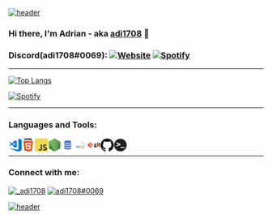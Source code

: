 [![header](https://capsule-render.vercel.app/api?type=rect&color=gradient&height=25&section=header)](https://adi170-alt.github.io/adi170-alt/)
### Hi there, I'm Adrian - aka [adi1708][website] 👋

### Discord(adi1708#0069): [![Website](https://img.shields.io/website?label=adi-discord.tk&style=for-the-badge&url=https%3A%2F%2Fadi170-alt.github.io%2Fadi170-alt%2F)](https://adi170-alt.github.io/adi170-alt/) [![Spotify](https://novatorem-brown-seven.vercel.app/api/spotify)](https://open.spotify.com/user/adrianlol2017)
------------------

[![Top Langs](https://github-readme-stats.vercel.app/api/top-langs/?username=adi170-alt&theme=chartreuse-dark&langs_count=8)](https://github.com/adi170-alt)

[![Spotify](https://novatorem-brown-seven.vercel.app/api/spotify)](https://open.spotify.com/user/adrianlol2017)


</details>

[website]: https://adi170-alt.github.io/adi170-alt/
[instagram]: https://instagram.com/_adi1708

------------------

### Languages and Tools:

[<img align="left" alt="Visual Studio Code" width="26px" src="https://raw.githubusercontent.com/github/explore/80688e429a7d4ef2fca1e82350fe8e3517d3494d/topics/visual-studio-code/visual-studio-code.png" />][website]
[<img align="left" alt="HTML5" width="26px" src="https://raw.githubusercontent.com/github/explore/80688e429a7d4ef2fca1e82350fe8e3517d3494d/topics/html/html.png" />][website]
[<img align="left" alt="JavaScript" width="26px" src="https://raw.githubusercontent.com/github/explore/80688e429a7d4ef2fca1e82350fe8e3517d3494d/topics/javascript/javascript.png" />][website]
[<img align="left" alt="Node.js" width="26px" src="https://raw.githubusercontent.com/github/explore/80688e429a7d4ef2fca1e82350fe8e3517d3494d/topics/nodejs/nodejs.png" />][website]
[<img align="left" alt="SQL" width="26px" src="https://raw.githubusercontent.com/github/explore/80688e429a7d4ef2fca1e82350fe8e3517d3494d/topics/sql/sql.png" />][website]
[<img align="left" alt="MySQL" width="26px" src="https://raw.githubusercontent.com/github/explore/80688e429a7d4ef2fca1e82350fe8e3517d3494d/topics/mysql/mysql.png" />][website]
[<img align="left" alt="Git" width="26px" src="https://raw.githubusercontent.com/github/explore/80688e429a7d4ef2fca1e82350fe8e3517d3494d/topics/git/git.png" />][website]
[<img align="left" alt="GitHub" width="26px" src="https://raw.githubusercontent.com/github/explore/78df643247d429f6cc873026c0622819ad797942/topics/github/github.png" />][website]
[<img align="left" alt="Terminal" width="26px" src="https://raw.githubusercontent.com/github/explore/80688e429a7d4ef2fca1e82350fe8e3517d3494d/topics/terminal/terminal.png" />][website]
ㅤ

------------------

<h3 align="left">Connect with me:</h3>
<p align="left">
<a href="https://instagram.com/_adi1708" target="blank"><img align="center" src="https://raw.githubusercontent.com/rahuldkjain/github-profile-readme-generator/master/src/images/icons/Social/instagram.svg" alt="_adi1708" height="30" width="40" /></a>
<a href="https://bit.ly/3iGecy0" target="blank"><img align="center" src="https://raw.githubusercontent.com/rahuldkjain/github-profile-readme-generator/master/src/images/icons/Social/discord.svg" alt="adi1708#0069" height="30" width="40" /></a>
</p>

[![header](https://capsule-render.vercel.app/api?type=rect&color=gradient&height=25&section=header)](https://adi170-alt.github.io/adi170-alt/)

